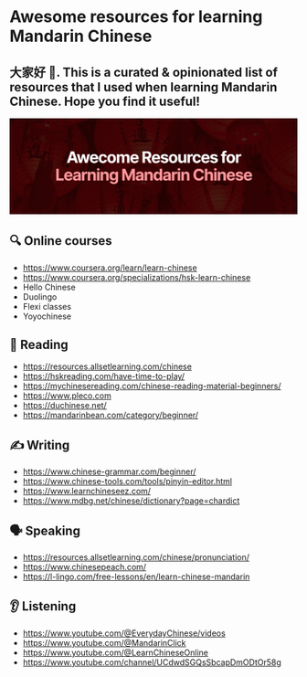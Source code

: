 # Awesome resources for learning Mandarin Chinese

## 大家好 👋. This is a curated & opinionated list of resources that I used when learning Mandarin Chinese. Hope you find it useful!

<p align="center">
<img src="https://raw.githubusercontent.com/ariqnrnns/awesome-mandarin-chinese-learning-resources/main/banner-awesome-mandarin-chinese-learning-resources.png" alt="Awesome resources for learning Mandarin Chinese Banner">
</p>

## 🔍 Online courses

- https://www.coursera.org/learn/learn-chinese
- https://www.coursera.org/specializations/hsk-learn-chinese
- Hello Chinese
- Duolingo
- Flexi classes
- Yoyochinese

## 📗 Reading

- https://resources.allsetlearning.com/chinese
- https://hskreading.com/have-time-to-play/
- https://mychinesereading.com/chinese-reading-material-beginners/
- https://www.pleco.com
- https://duchinese.net/
- https://mandarinbean.com/category/beginner/

## ✍️ Writing

- https://www.chinese-grammar.com/beginner/
- https://www.chinese-tools.com/tools/pinyin-editor.html
- https://www.learnchineseez.com/
- https://www.mdbg.net/chinese/dictionary?page=chardict

## 🗣️ Speaking

- https://resources.allsetlearning.com/chinese/pronunciation/
- https://www.chinesepeach.com/
- https://l-lingo.com/free-lessons/en/learn-chinese-mandarin

## 👂 Listening

- https://www.youtube.com/@EverydayChinese/videos
- https://www.youtube.com/@MandarinClick
- https://www.youtube.com/@LearnChineseOnline
- https://www.youtube.com/channel/UCdwdSGQsSbcapDmODtOr58g
